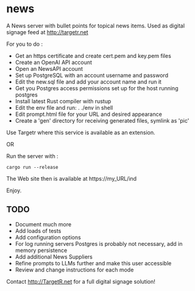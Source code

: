 # news
A News server with bullet points for topical news items. Used as digital signage feed at http://targetr.net

For you to do :
-	Get an https certificate and create cert.pem and key.pem files
-	Create an OpenAI API account
-	Open an NewsAPI account
-	Set up PostgreSQL with an account username and password
-	Edit the new.sql file and add your account name and run it
-	Get you Postgres access permissions set up for the host running postgres
-	Install latest Rust compiler with rustup
-	Edit the env file and run: . ./env in shell
-	Edit prompt.html file for your URL and desired appearance
-	Create a 'gen' directory for receiving generated files, symlink as 'pic'

Use Targetr where this service is available as an extension.

OR 

Run the server with :

	cargo run --release

The Web site then is available at https://my_URL/ind

Enjoy.

TODO
----

- Document much more
- Add loads of tests
- Add configuration options
- For log running servers Postgres is probably not necessary, add in memory
  persistence
- Add additional News Suppliers
- Refine prompts to LLMs further and make this user accessible
- Review and change instructions for each mode

Contact http://TargetR.net for a full digital signage solution!
